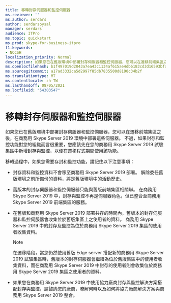 ```yaml
---
title: 移轉封存伺服器和監控伺服器
ms.reviewer: ''
ms.author: serdars
author: serdarsoysal
manager: serdars
audience: ITPro
ms.topic: quickstart
ms.prod: skype-for-business-itpro
f1.keywords:
- NOCSH
localization_priority: Normal
description: 如果您已在舊版環境中部署封存伺服器和監控伺服器，您可以在遷移前端集區之後，在商務用 Skype Server 2019 環境中部署這些伺服器。 不過，如果封存和監控功能對您的組織而言很重要，您應該先在您的商務用 Skype Server 2019 試驗集區中新增封存與監控，以便在遷移程式期間使用該功能。
ms.openlocfilehash: b1f497019d2043a7ea43c1134af615ae4db6183cd3d16593bfab6e835fa4db32
ms.sourcegitcommit: a17ad3332ca5d2997f85db7835500d8190c34b2f
ms.translationtype: MT
ms.contentlocale: zh-TW
ms.lasthandoff: 08/05/2021
ms.locfileid: "54303547"
---
```

# <a name="migrating-archiving-and-monitoring-servers"></a>移轉封存伺服器和監控伺服器

如果您已在舊版環境中部署封存伺服器和監控伺服器，您可以在遷移前端集區之後，在商務用 Skype Server 2019 環境中部署這些伺服器。 不過，如果封存和監控功能對您的組織而言很重要，您應該先在您的商務用 Skype Server 2019 試驗集區中新增封存與監控，以便在遷移程式期間使用該功能。 
  
移轉過程中，如果您需要存封和監控功能，請記住以下注意事項：
  
- 封存資料和監控資料不會移至商務用 Skype Server 2019 部署。 解除委任舊版環境之前所備份的資料，將是舊版環境中的活動歷史。
    
- 舊版本的封存伺服器和監控伺服器只能與舊版前端集區相關聯。 在商務用 Skype Server 2019 中，封存與監控不再是伺服器角色，但已整合至商務用 Skype Server 2019 前端集區的服務。
    
- 在舊版和商務用 Skype Server 2019 部署共存的時間內，舊版本的封存伺服器和監控伺服器會收集位於舊版集區上之使用者的資料。 商務用 Skype Server 2019 中的封存及監控為位於商務用 Skype Server 2019 集區的使用者收集資料。
    
    > [!NOTE]
    > 在遷移階段，當您仍然使用舊版 Edge server 搭配新的商務用 Skype Server 2019 試驗集區時，舊版本的封存伺服器會繼續為位於舊版集區中的使用者收集資料，而在商務用 Skype Server 2019 中封存的使用者則會收集位於商務用 Skype Server 2019 集區之使用者的資料。 
  
- 如果您在商務用 Skype Server 2019 中使用協力廠商封存與監控解決方案搭配封存與監控，請諮詢您的廠商，瞭解何時以及如何將協力廠商解決方案與商務用 Skype Server 2019 整合。
    

